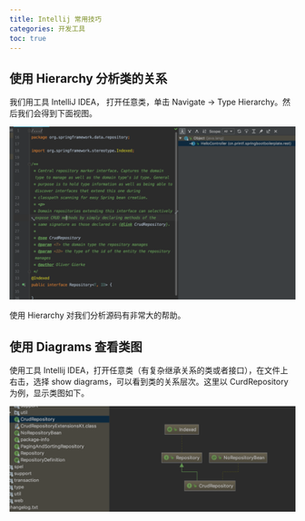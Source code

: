 ```yaml
---
title: Intellij 常用技巧
categories: 开发工具
toc: true
---
```


## 使用 Hierarchy 分析类的关系

我们用工具 IntelliJ IDEA， 打开任意类，单击 Navigate → Type Hierarchy。然后我们会得到下面视图。

![Hierarchy](./idea-skills/idea-hierarchy.jpg)

使用 Hierarchy 对我们分析源码有非常大的帮助。

## 使用 Diagrams 查看类图

使用工具 Intellij IDEA，打开任意类（有复杂继承关系的类或者接口），在文件上右击，选择 show diagrams，可以看到类的关系层次。这里以 CurdRepository 为例，显示类图如下。

![类图](./idea-skills/idea-diagram.png)
